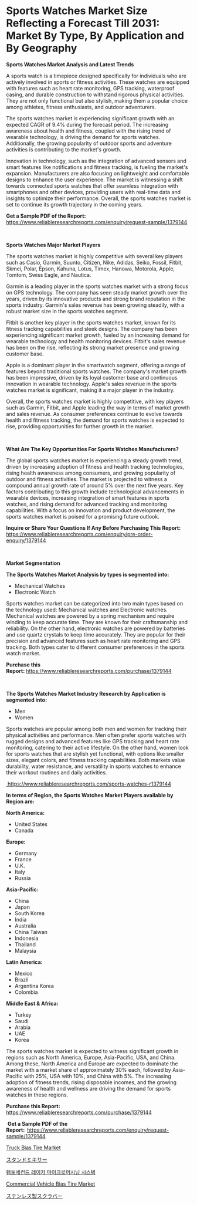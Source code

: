 <p><h1>Sports Watches Market Size Reflecting a Forecast Till 2031: Market By Type, By Application and By Geography</h1></p><p><strong>Sports Watches Market Analysis and Latest Trends</strong></p>
<p><p>A sports watch is a timepiece designed specifically for individuals who are actively involved in sports or fitness activities. These watches are equipped with features such as heart rate monitoring, GPS tracking, waterproof casing, and durable construction to withstand rigorous physical activities. They are not only functional but also stylish, making them a popular choice among athletes, fitness enthusiasts, and outdoor adventurers.</p><p>The sports watches market is experiencing significant growth with an expected CAGR of 9.4% during the forecast period. The increasing awareness about health and fitness, coupled with the rising trend of wearable technology, is driving the demand for sports watches. Additionally, the growing popularity of outdoor sports and adventure activities is contributing to the market's growth.</p><p>Innovation in technology, such as the integration of advanced sensors and smart features like notifications and fitness tracking, is fueling the market's expansion. Manufacturers are also focusing on lightweight and comfortable designs to enhance the user experience. The market is witnessing a shift towards connected sports watches that offer seamless integration with smartphones and other devices, providing users with real-time data and insights to optimize their performance. Overall, the sports watches market is set to continue its growth trajectory in the coming years.</p></p>
<p><strong>Get a Sample PDF of the Report:&nbsp;</strong> <a href="https://www.reliableresearchreports.com/enquiry/request-sample/1379144">https://www.reliableresearchreports.com/enquiry/request-sample/1379144</a></p>
<p>&nbsp;</p>
<p><strong>Sports Watches Major Market Players</strong></p>
<p><p>The sports watches market is highly competitive with several key players such as Casio, Garmin, Suunto, Citizen, Nike, Adidas, Seiko, Fossil, Fitbit, Skmei, Polar, Epson, Kahuna, Lotus, Timex, Hanowa, Motorola, Apple, Tomtom, Swiss Eagle, and Nautica.</p><p>Garmin is a leading player in the sports watches market with a strong focus on GPS technology. The company has seen steady market growth over the years, driven by its innovative products and strong brand reputation in the sports industry. Garmin's sales revenue has been growing steadily, with a robust market size in the sports watches segment.</p><p>Fitbit is another key player in the sports watches market, known for its fitness tracking capabilities and sleek designs. The company has been experiencing significant market growth, fueled by an increasing demand for wearable technology and health monitoring devices. Fitbit's sales revenue has been on the rise, reflecting its strong market presence and growing customer base.</p><p>Apple is a dominant player in the smartwatch segment, offering a range of features beyond traditional sports watches. The company's market growth has been impressive, driven by its loyal customer base and continuous innovation in wearable technology. Apple's sales revenue in the sports watches market is significant, making it a major player in the industry.</p><p>Overall, the sports watches market is highly competitive, with key players such as Garmin, Fitbit, and Apple leading the way in terms of market growth and sales revenue. As consumer preferences continue to evolve towards health and fitness tracking, the demand for sports watches is expected to rise, providing opportunities for further growth in the market.</p></p>
<p>&nbsp;</p>
<p><strong>What Are The Key Opportunities For Sports Watches Manufacturers?</strong></p>
<p><p>The global sports watches market is experiencing a steady growth trend, driven by increasing adoption of fitness and health tracking technologies, rising health awareness among consumers, and growing popularity of outdoor and fitness activities. The market is projected to witness a compound annual growth rate of around 5% over the next five years. Key factors contributing to this growth include technological advancements in wearable devices, increasing integration of smart features in sports watches, and rising demand for advanced tracking and monitoring capabilities. With a focus on innovation and product development, the sports watches market is poised for a promising future outlook.</p></p>
<p><strong>Inquire or Share Your Questions If Any Before Purchasing This Report:</strong> <a href="https://www.reliableresearchreports.com/enquiry/pre-order-enquiry/1379144">https://www.reliableresearchreports.com/enquiry/pre-order-enquiry/1379144</a></p>
<p>&nbsp;</p>
<p><strong>Market Segmentation</strong></p>
<p><strong>The Sports Watches Market Analysis by types is segmented into:</strong></p>
<p><ul><li>Mechanical Watches</li><li>Electronic Watch</li></ul></p>
<p><p>Sports watches market can be categorized into two main types based on the technology used: Mechanical watches and Electronic watches. Mechanical watches are powered by a spring mechanism and require winding to keep accurate time. They are known for their craftsmanship and reliability. On the other hand, electronic watches are powered by batteries and use quartz crystals to keep time accurately. They are popular for their precision and advanced features such as heart rate monitoring and GPS tracking. Both types cater to different consumer preferences in the sports watch market.</p></p>
<p><strong>Purchase this Report:&nbsp;</strong><a href="https://www.reliableresearchreports.com/purchase/1379144">https://www.reliableresearchreports.com/purchase/1379144</a></p>
<p>&nbsp;</p>
<p><strong>The Sports Watches Market Industry Research by Application is segmented into:</strong></p>
<p><ul><li>Men</li><li>Women</li></ul></p>
<p><p>Sports watches are popular among both men and women for tracking their physical activities and performance. Men often prefer sports watches with rugged designs and advanced features like GPS tracking and heart rate monitoring, catering to their active lifestyle. On the other hand, women look for sports watches that are stylish yet functional, with options like smaller sizes, elegant colors, and fitness tracking capabilities. Both markets value durability, water resistance, and versatility in sports watches to enhance their workout routines and daily activities.</p></p>
<p><a href="https://www.reliableresearchreports.com/sports-watches-r1379144">&nbsp;https://www.reliableresearchreports.com/sports-watches-r1379144</a></p>
<p><strong>In terms of Region, the Sports Watches Market Players available by Region are:</strong></p>
<p>
    <p> <strong> North America: </strong>
        <ul>
            <li>United States</li>
            <li>Canada</li>
        </ul>
        </p> 
    <p> <strong> Europe: </strong>
        <ul>
            <li>Germany</li>
            <li>France</li>
            <li>U.K.</li>
            <li>Italy</li>
            <li>Russia</li>
        </ul>
        </p> 
    <p> <strong> Asia-Pacific: </strong>
        <ul>
            <li>China</li>
            <li>Japan</li>
            <li>South Korea</li>
            <li>India</li>
            <li>Australia</li>
            <li>China Taiwan</li>
            <li>Indonesia</li>
            <li>Thailand</li>
            <li>Malaysia</li>
        </ul>
        </p> 
    <p> <strong> Latin America: </strong>
        <ul>
            <li>Mexico</li>
            <li>Brazil</li>
            <li>Argentina Korea</li>
            <li>Colombia</li>
        </ul>
        </p> 
    <p> <strong> Middle East & Africa: </strong>
        <ul>
            <li>Turkey</li>
            <li>Saudi</li>
            <li>Arabia</li>
            <li>UAE</li>
            <li>Korea</li>
        </ul>
    </p>
    </p>
<p><p>The sports watches market is expected to witness significant growth in regions such as North America, Europe, Asia-Pacific, USA, and China. Among these, North America and Europe are expected to dominate the market with a market share of approximately 30% each, followed by Asia-Pacific with 25%, USA with 10%, and China with 5%. The increasing adoption of fitness trends, rising disposable incomes, and the growing awareness of health and wellness are driving the demand for sports watches in these regions.</p></p>
<p><strong>Purchase this Report: </strong><a href="https://www.reliableresearchreports.com/purchase/1379144">https://www.reliableresearchreports.com/purchase/1379144</a></p>
<p>&nbsp;<strong>Get a Sample PDF of the Report:&nbsp;&nbsp;</strong><a href="https://www.reliableresearchreports.com/enquiry/request-sample/1379144">https://www.reliableresearchreports.com/enquiry/request-sample/1379144</a></p>
<p><strong></strong></p>
<p><p><a href="https://github.com/wnxtvsgd56/Market-Research-Report-List-1/blob/main/truck-bias-tire-market.md">Truck Bias Tire Market</a></p><p><a href="https://github.com/SimeonBode1/Market-Research-Report-List-1/blob/main/5881340129448.md">スタンドミキサー</a></p><p><a href="https://github.com/JosefaRice/Market-Research-Report-List-1/blob/main/5589789116928.md">펨토세컨드 레이저 마이크로머시닝 시스템</a></p><p><a href="https://github.com/marlinacrngin/Market-Research-Report-List-1/blob/main/commercial-vehicle-bias-tire-market.md">Commercial Vehicle Bias Tire Market</a></p><p><a href="https://github.com/leigh4852023/Market-Research-Report-List-1/blob/main/6669261129447.md">ステンレス製スクラバー</a></p></p>